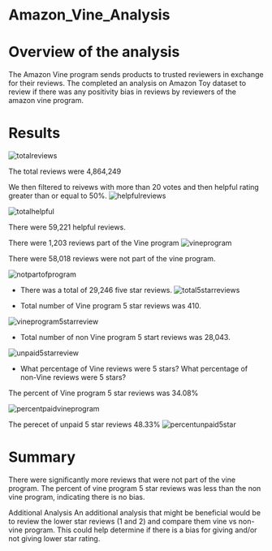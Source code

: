 # Amazon_Vine_Analysis

# Overview of the analysis

The Amazon Vine program sends products to trusted reviewers in exchange for their reviews. The completed an analysis on Amazon Toy dataset to review if there was any positivity bias in reviews by reviewers of the amazon vine program.

# Results

![totalreviews](https://user-images.githubusercontent.com/88061345/143718964-00a42332-45cd-4772-9131-60119f8857be.PNG)

The total reviews were 4,864,249

 
We then filtered to reivews with more than 20 votes and then helpful rating greater than or equal to 50%. 
![helpfulreviews](https://user-images.githubusercontent.com/88061345/143718969-73fb89dd-96be-4aa4-960c-6be0dbdb5381.PNG)

 ![totalhelpful](https://user-images.githubusercontent.com/88061345/143718977-deb25845-b603-4104-ac84-bb8d4c930de7.PNG)

There were 59,221 helpful reviews. 

 

There were 1,203 reviews part of the Vine program
![vineprogram](https://user-images.githubusercontent.com/88061345/143718981-b4636b86-c156-466b-a176-2cde17ceee68.PNG)

 


There were 58,018 reviews were not part of the vine program.

![notpartofprogram](https://user-images.githubusercontent.com/88061345/143718985-06cc2200-e416-4e88-bde7-bf84bb7c3311.PNG)




- There was a total of 29,246 five star reviews.
![total5starreviews](https://user-images.githubusercontent.com/88061345/143718994-c0d4e782-f2b3-4425-a105-77bb282a2303.PNG)



- Total number of Vine program 5 star reviews was 410.

![vineprogram5starreview](https://user-images.githubusercontent.com/88061345/143719004-3fc5bc6f-01e2-4d10-b044-c6a59d28923e.PNG)



- Total number of non Vine program 5 start reviews was 28,043.

 ![unpaid5starreview](https://user-images.githubusercontent.com/88061345/143719008-a7acac4f-3a79-4a34-b02e-50dfad1da390.PNG)





- What percentage of Vine reviews were 5 stars? What percentage of non-Vine reviews were 5 stars?



The percent of Vine program 5 star reviews was 34.08%
 
![percentpaidvineprogram](https://user-images.githubusercontent.com/88061345/143719023-e08165f5-9c59-446c-a152-287de0a0b97f.PNG)


The perecet of unpaid 5 star reviews 48.33%
![percentunpaid5star](https://user-images.githubusercontent.com/88061345/143719041-85fbbed1-368e-4e2a-919c-0af6d88cf8db.PNG)


# Summary

There were significantly more reviews that were not part of the vine program. The percent of vine program 5 star reviews was less than the non vine program, indicating there is no bias. 

Additional Analysis
An additional analysis that might be beneficial would be to review the lower star reviews (1 and 2) and compare them vine vs non-vine program. This could help determine if there is a bias for giving and/or not giving lower star rating. 

 


